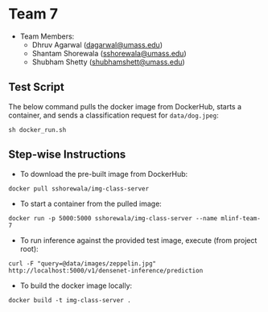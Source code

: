 # Team 7

* Team Members:
	* Dhruv Agarwal (dagarwal@umass.edu)
	* Shantam Shorewala (sshorewala@umass.edu)
	* Shubham Shetty (shubhamshett@umass.edu)


## Test Script

The below command pulls the docker image from DockerHub, starts a container, and sends a classification request for `data/dog.jpeg`: 
````
sh docker_run.sh 
````

## Step-wise Instructions
* To download the pre-built image from DockerHub:
````
docker pull sshorewala/img-class-server
````
* To start a container from the pulled image:
````
docker run -p 5000:5000 sshorewala/img-class-server --name mlinf-team-7
````
* To run inference against the provided test image, execute (from project root):
```
curl -F "query=@data/images/zeppelin.jpg" http://localhost:5000/v1/densenet-inference/prediction
```
* To build the docker image locally:
````
docker build -t img-class-server .  
````
